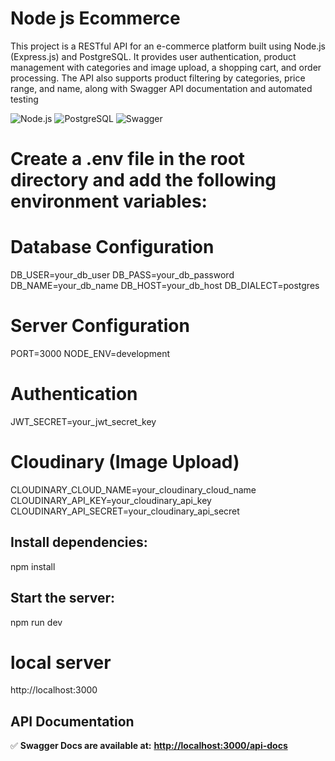 # Node js Ecommerce 

This project is a RESTful API for an e-commerce platform built using Node.js (Express.js) and PostgreSQL. It provides user authentication, product management with categories and image upload, a shopping cart, and order processing. The API also supports product filtering by categories, price range, and name, along with Swagger API documentation and automated testing


![Node.js](https://img.shields.io/badge/Node.js-Express-green)
![PostgreSQL](https://img.shields.io/badge/Database-PostgreSQL-blue)
![Swagger](https://img.shields.io/badge/API-Swagger-orange)


 # Create a .env file in the root directory and add the following environment variables:


# Database Configuration
DB_USER=your_db_user
DB_PASS=your_db_password
DB_NAME=your_db_name
DB_HOST=your_db_host
DB_DIALECT=postgres

# Server Configuration
PORT=3000
NODE_ENV=development

# Authentication
JWT_SECRET=your_jwt_secret_key

# Cloudinary (Image Upload)
CLOUDINARY_CLOUD_NAME=your_cloudinary_cloud_name
CLOUDINARY_API_KEY=your_cloudinary_api_key
CLOUDINARY_API_SECRET=your_cloudinary_api_secret




## Install dependencies:

npm install



## Start the server:
npm run dev

# local server
http://localhost:3000


## API Documentation  
✅ **Swagger Docs are available at:** **[http://localhost:3000/api-docs](http://localhost:3000/api-docs)**  



